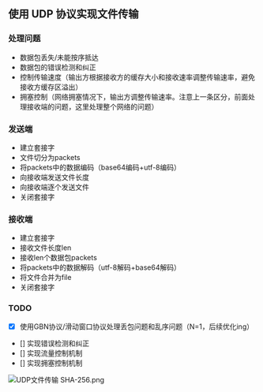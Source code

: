 ## 使用 UDP 协议实现文件传输

### 处理问题
- 数据包丢失/未能按序抵达
- 数据包的错误检测和纠正
- 控制传输速度（输出方根据接收方的缓存大小和接收速率调整传输速率，避免接收方缓存区溢出）
- 拥塞控制（网络拥塞情况下，输出方调整传输速率。注意上一条区分，前面处理接收端的问题，这里处理整个网络的问题）

### 发送端
- 建立套接字
- 文件切分为packets
- 将packets中的数据编码（base64编码+utf-8编码）
- 向接收端发送文件长度
- 向接收端逐个发送文件
- 关闭套接字

### 接收端
- 建立套接字
- 接收文件长度len
- 接收len个数据包packets
- 将packets中的数据解码（utf-8解码+base64解码）
- 将文件合并为file
- 关闭套接字

### TODO
- [x] 使用GBN协议/滑动窗口协议处理丢包问题和乱序问题（N=1，后续优化ing）
- [] 实现错误检测和纠正
- [] 实现流量控制机制
- [] 实现拥塞控制机制

![UDP文件传输 SHA-256.png](https://s2.loli.net/2023/02/12/fZxCdqWv43RLgnc.png)